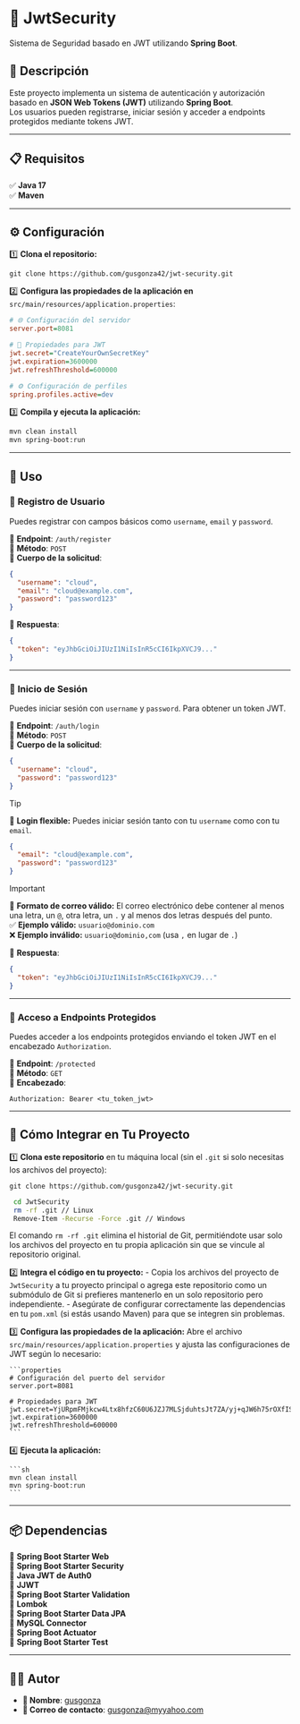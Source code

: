 # 🔐 **JwtSecurity**

Sistema de Seguridad basado en JWT utilizando **Spring Boot**.

## 📌 **Descripción**

Este proyecto implementa un sistema de autenticación y autorización basado en **JSON Web Tokens (JWT)** utilizando **Spring Boot**.  
Los usuarios pueden registrarse, iniciar sesión y acceder a endpoints protegidos mediante tokens JWT.

---

## 📋 **Requisitos**

✅ **Java 17**  
✅ **Maven**

---

## ⚙️ **Configuración**

1️⃣ **Clona el repositorio:**

```shell
git clone https://github.com/gusgonza42/jwt-security.git
```  

2️⃣ **Configura las propiedades de la aplicación en** `src/main/resources/application.properties`:

```ini
# 🌐 Configuración del servidor
server.port=8081

# 🔑 Propiedades para JWT
jwt.secret="CreateYourOwnSecretKey"
jwt.expiration=3600000
jwt.refreshThreshold=600000

# ⚙️ Configuración de perfiles
spring.profiles.active=dev
```  

3️⃣ **Compila y ejecuta la aplicación:**

```sh
mvn clean install
mvn spring-boot:run
```  

---

## 🚀 **Uso**

### 📝 **Registro de Usuario**

Puedes registrar con campos básicos como `username`, `email` y `password`.

🔹 **Endpoint**: `/auth/register`  
🔹 **Método**: `POST`  
🔹 **Cuerpo de la solicitud**:

```json
{
  "username": "cloud",
  "email": "cloud@example.com",
  "password": "password123"
}
```  

🔹 **Respuesta**:

```json
{
  "token": "eyJhbGciOiJIUzI1NiIsInR5cCI6IkpXVCJ9..."
}
```  

---

### 🔑 **Inicio de Sesión**

Puedes iniciar sesión con `username` y `password`. Para obtener un token JWT.

🔹 **Endpoint**: `/auth/login`  
🔹 **Método**: `POST`  
🔹 **Cuerpo de la solicitud**:

```json
{
  "username": "cloud",
  "password": "password123"
}
```

> [!TIP]  
> 🔑 **Login flexible:** Puedes iniciar sesión tanto con tu `username` como con tu `email`.

```json
{
  "email": "cloud@example.com",
  "password": "password123"
}
```  

> [!IMPORTANT]  
> 📧 **Formato de correo válido:** El correo electrónico debe contener al menos una letra, un `@`, otra letra, un `.` y al menos dos letras después del punto.  
> ✅ **Ejemplo válido:** `usuario@dominio.com`  
> ❌ **Ejemplo inválido:** `usuario@dominio,com` (usa `,` en lugar de `.`)

🔹 **Respuesta**:

```json
{
  "token": "eyJhbGciOiJIUzI1NiIsInR5cCI6IkpXVCJ9..."
}
```  

---

### 🔐 **Acceso a Endpoints Protegidos**

Puedes acceder a los endpoints protegidos enviando el token JWT en el encabezado `Authorization`.

🔹 **Endpoint**: `/protected`  
🔹 **Método**: `GET`  
🔹 **Encabezado**:

```http
Authorization: Bearer <tu_token_jwt>
```  

---

## 🚀 **Cómo Integrar en Tu Proyecto**

1️⃣ **Clona este repositorio** en tu máquina local (sin el `.git` si solo necesitas los archivos del proyecto):

   ```shell
   git clone https://github.com/gusgonza42/jwt-security.git
   ``` 

   ```sh
    cd JwtSecurity
    rm -rf .git // Linux
    Remove-Item -Recurse -Force .git // Windows
   ```
   
   El comando `rm -rf .git` elimina el historial de Git, permitiéndote usar solo los archivos del proyecto en tu propia aplicación sin que se vincule al repositorio original.

2️⃣ **Integra el código en tu proyecto:**
    - Copia los archivos del proyecto de `JwtSecurity` a tu proyecto principal o agrega este repositorio como un submódulo de Git si prefieres mantenerlo en un solo repositorio pero independiente.
    - Asegúrate de configurar correctamente las dependencias en tu `pom.xml` (si estás usando Maven) para que se integren sin problemas.

3️⃣ **Configura las propiedades de la aplicación:**
   Abre el archivo `src/main/resources/application.properties` y ajusta las configuraciones de JWT según lo necesario:

    ```properties
    # Configuración del puerto del servidor
    server.port=8081

    # Propiedades para JWT
    jwt.secret=YjURpmFMjkcw4Ltx8hfzC60U6JZJ7MLSjduhtsJt7ZA/yj+qJW6h75rOXfIS4ecjsZVJMt/cs3F1vLro4Rlf4w==
    jwt.expiration=3600000
    jwt.refreshThreshold=600000
    ```

4️⃣ **Ejecuta la aplicación:**

    ```sh
    mvn clean install
    mvn spring-boot:run
    ```

---

## 📦 **Dependencias**

📌 **Spring Boot Starter Web**  
📌 **Spring Boot Starter Security**  
📌 **Java JWT de Auth0**  
📌 **JJWT**  
📌 **Spring Boot Starter Validation**  
📌 **Lombok**  
📌 **Spring Boot Starter Data JPA**  
📌 **MySQL Connector**  
📌 **Spring Boot Actuator**  
📌 **Spring Boot Starter Test**

---

## 👨‍💻 **Autor**

- **📝 Nombre**: [gusgonza](https://github.com/gusgonza42)  
- **📧 Correo de contacto**: gusgonza@myyahoo.com  
